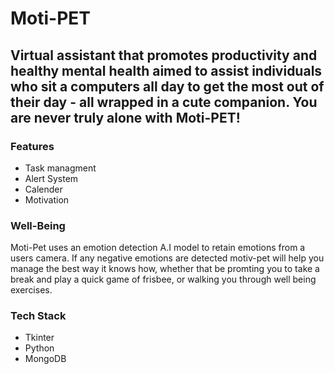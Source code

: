 # Moti-PET
## Virtual assistant that promotes productivity and healthy mental health aimed to assist individuals who sit a computers all day to get the most out of their day - all wrapped in a cute companion. You are never truly alone with Moti-PET!
### Features
- Task managment
- Alert System
- Calender
- Motivation 
### Well-Being 
Moti-Pet uses an emotion detection A.I model to retain emotions from a users camera. If any negative emotions are detected motiv-pet will help you manage the best way it knows how, whether that be promting you to take a break and play a quick game of frisbee, or walking you through well being exercises. 
### Tech Stack
- Tkinter
- Python
- MongoDB 
